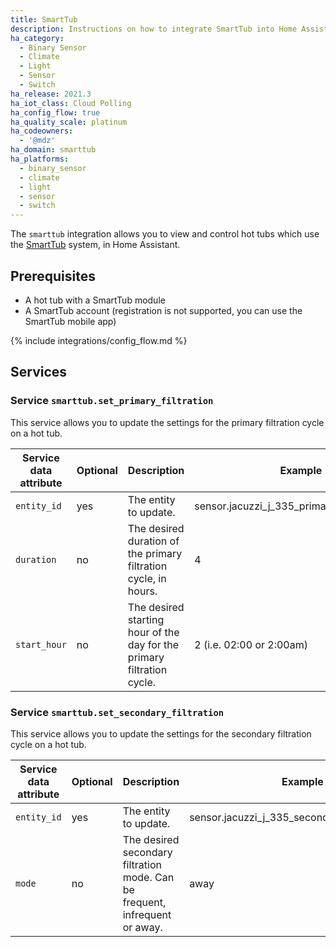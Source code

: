 ```yaml
---
title: SmartTub
description: Instructions on how to integrate SmartTub into Home Assistant.
ha_category:
  - Binary Sensor
  - Climate
  - Light
  - Sensor
  - Switch
ha_release: 2021.3
ha_iot_class: Cloud Polling
ha_config_flow: true
ha_quality_scale: platinum
ha_codeowners:
  - '@mdz'
ha_domain: smarttub
ha_platforms:
  - binary_sensor
  - climate
  - light
  - sensor
  - switch
---
```


The `smarttub` integration allows you to view and control hot tubs which use the [SmartTub](https://www.jacuzzi.com/en-us/hot-tubs/owners/smarttub-system) system, in Home Assistant.

## Prerequisites

- A hot tub with a SmartTub module
- A SmartTub account (registration is not supported, you can use the SmartTub mobile app)

{% include integrations/config_flow.md %}

## Services

### Service `smarttub.set_primary_filtration`

This service allows you to update the settings for the primary filtration cycle
on a hot tub.

| Service data attribute | Optional | Description | Example |
| ---------------------- | -------- | ----------- | ------- |
| `entity_id` | yes | The entity to update. | sensor.jacuzzi_j_335_primary_filtration_cycle
| `duration` | no | The desired duration of the primary filtration cycle, in hours. | 4
| `start_hour` | no | The desired starting hour of the day for the primary filtration cycle. | 2 (i.e. 02:00 or 2:00am)


### Service `smarttub.set_secondary_filtration`

This service allows you to update the settings for the secondary filtration
cycle on a hot tub.

| Service data attribute | Optional | Description | Example |
| ---------------------- | -------- | ----------- | ------- |
| `entity_id` | yes | The entity to update. | sensor.jacuzzi_j_335_secondary_filtration_cycle
| `mode` | no | The desired secondary filtration mode. Can be frequent, infrequent or away. | away
